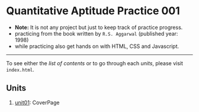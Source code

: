 # Quantitative Aptitude Practice 001

- **Note:** It is not any project but just to keep track of practice progress.
- practicing from the book written by `R.S. Aggarwal` (published year: 1998)
- while practicing also get hands on with HTML, CSS and Javascript.

---

To see either the *list of contents* or to go through each *units*, please visit `index.html`.

## Units
1. [unit01](./unit01/): CoverPage